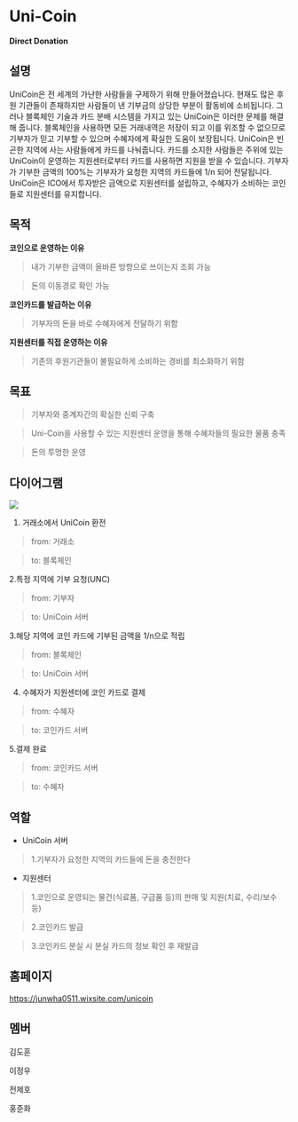 # Uni-Coin
**Direct Donation**

설명
----
 UniCoin은 전 세계의 가난한 사람들을 구제하기 위해 만들어졌습니다. 현재도 많은 후원 기관들이 존재하지만 사람들이 낸 기부금의 상당한 부분이 활동비에 소비됩니다. 그러나 블록체인 기술과 카드 분배 시스템을 가지고 있는 UniCoin은 이러한 문제를 해결해 줍니다. 블록체인을 사용하면 모든 거래내역은 저장이 되고 이를 위조할 수 없으므로 기부자가 믿고 기부할 수 있으며 수혜자에게 확실한 도움이 보장됩니다.
 UniCoin은 빈곤한 지역에 사는 사람들에게 카드를 나눠줍니다. 카드를 소지한 사람들은 주위에 있는 UniCoin이 운영하는 지원센터로부터 카드를 사용하면 지원을 받을 수 있습니다. 기부자가 기부한 금액의 100%는 기부자가 요청한 지역의 카드들에 1/n 되어 전달됩니다. UniCoin은 ICO에서 투자받은 금액으로 지원센터를 설립하고, 수혜자가 소비하는 코인들로 지원센터를 유지합니다.

목적
----
**코인으로 운영하는 이유**

>내가 기부한 금액이 올바른 방향으로 쓰이는지 조회 가능

>돈의 이동경로 확인 가능

**코인카드를 발급하는 이유**

>기부자의 돈을 바로 수혜자에게 전달하기 위함

**지원센터를 직접 운영하는 이유**
>기존의 후원기관들이 불필요하게 소비하는 경비를 최소화하기 위함

목표
----

>기부자와 중계자간의 확실한 신뢰 구축

>Uni-Coin을 사용할 수 있는 지원센터 운영을 통해 수혜자들의 필요한 물품 충족

>돈의 투명한 운영

다이어그램
----

![](https://user-images.githubusercontent.com/17183234/44065673-08575376-9fa7-11e8-91c7-44dbd6b07a21.png)


1. 거래소에서 UniCoin 환전

>from: 거래소

>to: 블록체인


2.특정 지역에 기부 요청(UNC)

>from: 기부자

>to: UniCoin 서버


3.해당 지역에 코인 카드에 기부된 금액을 1/n으로 적립

>from: 블록체인

>to: UniCoin 서버


4. 수혜자가 지원센터에 코인 카드로 결제

>from: 수혜자

>to: 코인카드 서버


5.결제 완료

>from: 코인카드 서버

>to: 수혜자


역할
----

* UniCoin 서버

>1.기부자가 요청한 지역의 카드들에 돈을 충전한다

* 지원센터
>1.코인으로 운영되는 물건(식료품, 구급품 등)의 판매 및 지원(치료, 수리/보수 등)

>2.코인카드 발급

>3.코인카드 분실 시 분실 카드의 정보 확인 후 재발급

홈페이지
----
https://junwha0511.wixsite.com/unicoin

멤버
----

김도훈

이정우

전제호

홍준화
